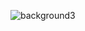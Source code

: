 ![background3](https://user-images.githubusercontent.com/111629464/186570783-e2ec26bf-0778-40f7-92f2-82l099bed03ce.jpg)

